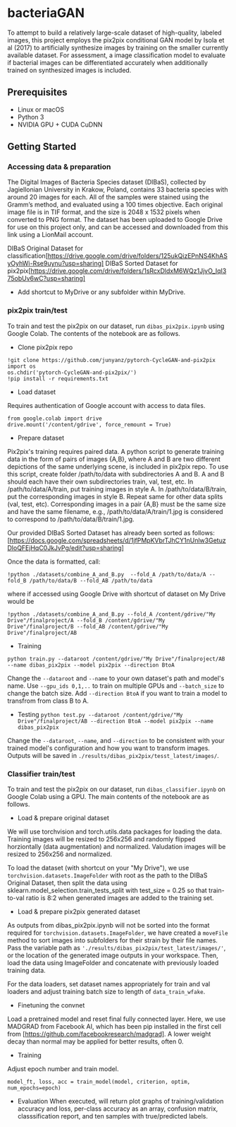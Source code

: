 # bacteriaGAN
To attempt to build a relatively large-scale dataset of high-quality, labeled images, this project employs the pix2pix conditional GAN model by Isola et al (2017)  to artificially synthesize images by training on the smaller currently available dataset. For assessment, a image classification model to evaluate if bacterial images can be differentiated accurately when additionally trained on synthesized images is included. 

## Prerequisites
- Linux or macOS
- Python 3
- NVIDIA GPU + CUDA CuDNN
## Getting Started

### Accessing data & preparation 
The Digital Images of Bacteria Species dataset (DIBaS), collected by Jagiellonian University in Krakow, Poland, contains 33 bacteria species with around 20 images for each. All of the samples were stained using the Gramm’s method, and evaluated using a 100 times objective. Each original image file is in TIF format, and the size is 2048 x 1532 pixels when converted to PNG format. The dataset has been uploaded to Google Drive for use on this project only, and can be accessed and downloaded from this link using a LionMail account. 

DIBaS Original Dataset for classification[https://drive.google.com/drive/folders/125ukQizEPnNS4KhASyOyhWi-Rse9uynu?usp=sharing]
DIBaS Sorted Dataset for pix2pix[https://drive.google.com/drive/folders/1sRcxDldxM6WQz1JjvO_IqI375obUv6wC?usp=sharing]

- Add shortcut to MyDrive or any subfolder within MyDrive.

### pix2pix train/test

To train and test the pix2pix on our dataset, run `dibas_pix2pix.ipynb` using Google Colab. The contents of the notebook are as follows.

- Clone pix2pix repo 
```
!git clone https://github.com/junyanz/pytorch-CycleGAN-and-pix2pix
import os
os.chdir('pytorch-CycleGAN-and-pix2pix/')
!pip install -r requirements.txt
```
- Load dataset

Requires authentication of Google account with access to data files.
```
from google.colab import drive
drive.mount('/content/gdrive', force_remount = True)
```
- Prepare dataset

Pix2pix's training requires paired data. A python script to generate training data in the form of pairs of images {A,B}, where A and B are two different depictions of the same underlying scene, is included in pix2pix repo. To use this script, create folder /path/to/data with subdirectories A and B. A and B should each have their own subdirectories train, val, test, etc. In /path/to/data/A/train, put training images in style A. In /path/to/data/B/train, put the corresponding images in style B. Repeat same for other data splits (val, test, etc). Corresponding images in a pair {A,B} must be the same size and have the same filename, e.g., /path/to/data/A/train/1.jpg is considered to correspond to /path/to/data/B/train/1.jpg. 

Our provided DIBaS Sorted Dataset has already been sorted as follows:
[https://docs.google.com/spreadsheets/d/1jfPMpKVbrTJhCY1nUnlw3GetuzDloQFEjHqC0JkJvPg/edit?usp=sharing]

Once the data is formatted, call:
```
!python ./datasets/combine_A_and_B.py  --fold_A /path/to/data/A --fold_B /path/to/data/B --fold_AB /path/to/data 
```
where if accessed using Google Drive with shortcut of dataset on My Drive would be 
```
!python ./datasets/combine_A_and_B.py --fold_A /content/gdrive/"My Drive"/finalproject/A --fold_B /content/gdrive/"My Drive"/finalproject/B --fold_AB /content/gdrive/"My Drive"/finalproject/AB
```
- Training

`python train.py --dataroot /content/gdrive/"My Drive"/finalproject/AB --name dibas_pix2pix --model pix2pix --direction BtoA`

Change the `--dataroot` and `--name` to your own dataset's path and model's name. Use `--gpu_ids 0,1,..` to train on multiple GPUs and `--batch_size` to change the batch size. Add `--direction BtoA` if you want to train a model to transfrom from class B to A.

- Testing
`python test.py --dataroot /content/gdrive/"My Drive"/finalproject/AB --direction BtoA --model pix2pix --name dibas_pix2pix`

Change the `--dataroot`, `--name`, and `--direction` to be consistent with your trained model's configuration and how you want to transform images.
Outputs will be saved in `./results/dibas_pix2pix/tesst_latest/images/`.

### Classifier train/test

To train and test the pix2pix on our dataset, run `dibas_classifier.ipynb` on Google Colab using a GPU. The main contents of the notebook are as follows.

- Load & prepare original dataset

We will use torchvision and torch.utils.data packages for loading the data. Training images will be resized to 256x256 and randomly flipped horziontally (data augmentation) and normalized. Valudation images will be resized to 256x256 and normalized. 

To load the dataset (with shortcut on your "My Drive"), we use `torchvision.datasets.ImageFolder` with root as the path to the DIBaS Original Dataset, then split the data using sklearn.model_selection.train_tests_split with test_size = 0.25 so that train-to-val ratio is 8:2 when generated images are added to the training set.

- Load & prepare pix2pix generated dataset

As outputs from dibas_pix2pix.ipynb will not be sorted into the format required for `torchvision.datasets.ImageFolder`, we have created a `moveFile` method to sort images into subfolders for their strain by their file names. Pass the variable path as `'./results/dibas_pix2pix/test_latest/images/'`, or the location of the generated image outputs in your workspace. 
Then, load the data using ImageFolder and concatenate with previously loaded training data. 

For the data loaders, set dataset names appropriately for train and val loaders and adjust training batch size to length of `data_train_wfake`.

- Finetuning the convnet

Load a pretrained model and reset final fully connected layer. Here, we use MADGRAD from Facebook AI, which has been pip installed in the first cell from [https://github.com/facebookresearch/madgrad]. A lower weight decay than normal may be applied for better results, often 0.

- Training

Adjust epoch number and train model.
```
model_ft, loss, acc = train_model(model, criterion, optim, num_epochs=epoch)
```
- Evaluation
When executed, will return plot graphs of training/validation accuracy and loss, per-class accuracy as an array, confusion matrix, classsification report, and ten samples with true/predicted labels. 


